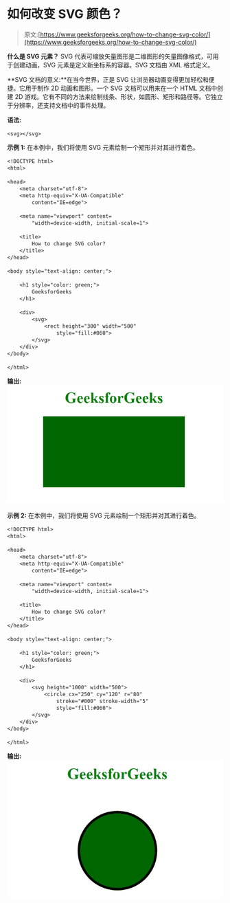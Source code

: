 # 如何改变 SVG 颜色？

> 原文:[https://www.geeksforgeeks.org/how-to-change-svg-color/](https://www.geeksforgeeks.org/how-to-change-svg-color/)

**什么是 SVG 元素？**
SVG 代表可缩放矢量图形是二维图形的矢量图像格式，可用于创建动画，SVG 元素是定义新坐标系的容器。SVG 文档由 XML 格式定义。

**SVG 文档的意义:**在当今世界，正是 SVG 让浏览器动画变得更加轻松和便捷。它用于制作 2D 动画和图形。一个 SVG 文档可以用来在一个 HTML 文档中创建 2D 游戏。它有不同的方法来绘制线条、形状，如圆形、矩形和路径等。它独立于分辨率，还支持文档中的事件处理。

**语法:**

```htmlhtml
<svg></svg>
```

**示例 1:** 在本例中，我们将使用 SVG 元素绘制一个矩形并对其进行着色。

```htmlhtml
<!DOCTYPE html>
<html>

<head>
    <meta charset="utf-8">
    <meta http-equiv="X-UA-Compatible"
        content="IE=edge">

    <meta name="viewport" content=
        "width=device-width, initial-scale=1">

    <title>
        How to change SVG color?
    </title>
</head>

<body style="text-align: center;">

    <h1 style="color: green;">
        GeeksforGeeks
    </h1>

    <div>
        <svg>
            <rect height="300" width="500"
                style="fill:#060">
        </svg>
    </div>
</body>

</html>
```

**输出:**
![](img/ee0d50d87c2fdc1f2d7eadabe1a5c365.png)

**示例 2:** 在本例中，我们将使用 SVG 元素绘制一个矩形并对其进行着色。

```htmlhtml
<!DOCTYPE html>
<html>

<head>
    <meta charset="utf-8">
    <meta http-equiv="X-UA-Compatible" 
        content="IE=edge">

    <meta name="viewport" content=
        "width=device-width, initial-scale=1">

    <title>
        How to change SVG color?
    </title>
</head>

<body style="text-align: center;">

    <h1 style="color: green;">
        GeeksforGeeks
    </h1>

    <div>
        <svg height="1000" width="500">
            <circle cx="250" cy="120" r="80"
                stroke="#000" stroke-width="5" 
                style="fill:#060">
        </svg>
    </div>
</body>

</html>
```

**输出:**
![](img/02fccd654b29f8eeffed9ff6767a83fb.png)